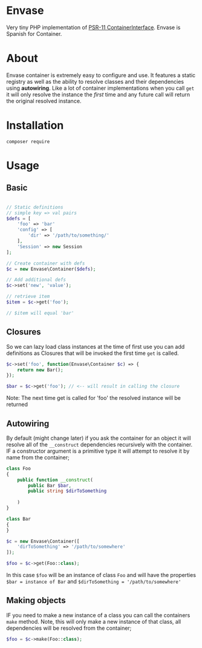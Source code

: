# Envase
Very tiny PHP implementation of [PSR-11 ContainerInterface](https://www.php-fig.org/psr/psr-11/). Envase is Spanish for Container.

# About
Envase container is extremely easy to configure and use. It features a 
static registry as well as the ability to resolve classes and their dependencies using **autowiring**. Like a lot of container implementations
when you call `get` it will only resolve the instance the *first* time and any future call will return the original resolved instance.

# Installation
```cli
composer require 
```
# Usage

## Basic
```php

// Static definitions
// simple key => val pairs
$defs = [
    'foo' => 'bar'
    'config' => [
        'dir' => '/path/to/something/'
    ],
    'Session' => new Session
];

// Create container with defs
$c = new Envase\Container($defs);

// Add additional defs
$c->set('new', 'value');

// retrieve item
$item = $c->get('foo');

// $item will equal 'bar'
```
## Closures
So we can lazy load class instances at the time of first use
you can add definitions as Closures that will be invoked the first time
`get` is called.

```php
$c->set('foo', function(Envase\Container $c) => {
    return new Bar();
});

$bar = $c->get('foo'); // <-- will result in calling the closure
```
Note: The next time get is called for 'foo' the resolved instance will
be returned

## Autowiring
By default (might change later) if you ask the container for an object 
it will resolve all of the `__construct` dependencies recursively with
the container. IF a constructor argument is a primitive type it will attempt to resolve it by name from the container;
```php
class Foo 
{
    public function __construct(
        public Bar $bar,
        public string $dirToSomething
        
    )
}

class Bar
{
}

$c = new Envase\Container([
    'dirToSomething' => '/path/to/somewhere'
]);

$foo = $c->get(Foo::class);
```
In this case `$foo` will be an instance of class `Foo` and will have the
properties `$bar = instance of Bar` and `$dirToSomething = '/path/to/somewhere'`

## Making objects
IF you need to make a new instance of a class you can call the containers
`make` method. Note, this will only make a new instance of that class, all
dependencies will be resolved from the container;
```php
$foo = $c->make(Foo::class);
```